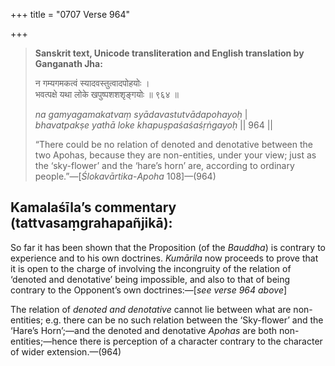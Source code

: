 +++
title = "0707 Verse 964"

+++
> **Sanskrit text, Unicode transliteration and English translation by Ganganath Jha:** 
>
> न गम्यगमकत्वं स्यादवस्तुत्वादपोहयोः ।  
> भवत्पक्षे यथा लोके खपुष्पशशशृङ्गयोः ॥ ९६४ ॥ 
>
> *na gamyagamakatvaṃ syādavastutvādapohayoḥ* \|  
> *bhavatpakṣe yathā loke khapuṣpaśaśaśṛṅgayoḥ* \|\| 964 \|\| 
>
> “There could be no relation of denoted and denotative between the two Apohas, because they are non-entities, under your view; just as the ‘sky-flower’ and the ‘hare’s horn’ are, according to ordinary people.”—[*Ślokavārtika*-*Apoha* 108]—(964)



## Kamalaśīla’s commentary (tattvasaṃgrahapañjikā):

So far it has been shown that the Proposition (of the *Bauddha*) is contrary to experience and to his own doctrines. *Kumārila* now proceeds to prove that it is open to the charge of involving the incongruity of the relation of ‘denoted and denotative’ being impossible, and also to that of being contrary to the Opponent’s own doctrines:—[*see verse 964 above*]

The relation of *denoted and denotative* cannot lie between what are non-entities; e.g. there can be no such relation between the ‘Sky-flower’ and the ‘Hare’s Horn’;—and the denoted and denotative *Apohas* are both non-entities;—hence there is perception of a character contrary to the character of wider extension.—(964)


